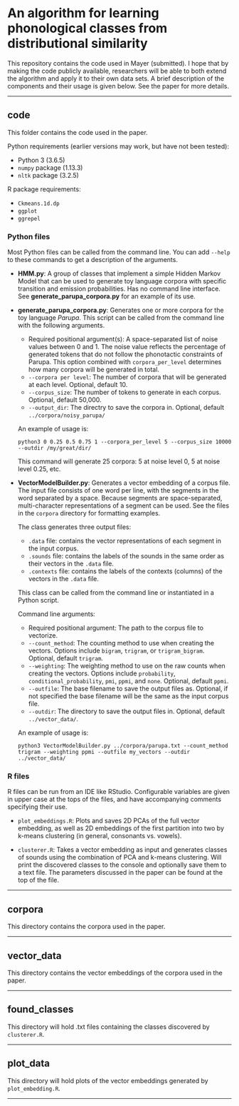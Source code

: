 # An algorithm for learning phonological classes from distributional similarity

This repository contains the code used in Mayer (submitted). I hope that by making the code publicly available, researchers will be able to both extend the algorithm and apply it to their own data sets. A brief description of the components and their usage is given below. See the paper for more details.

---

## code

This folder contains the code used in the paper.

Python requirements (earlier versions may work, but have not been tested):

* Python 3 (3.6.5)
* `numpy` package (1.13.3)
* `nltk` package (3.2.5)

R package requirements:

* `Ckmeans.1d.dp`
* `ggplot`
* `ggrepel`

### Python files

Most Python files can be called from the command line. You can add `--help` to these commands to get a description of the arguments.

* **HMM.py**: A group of classes that implement a simple Hidden Markov Model that can be used to generate toy language corpora with specific transition and emission probabilities. Has no command line interface. See **generate\_parupa\_corpora.py** for an example of its use.

* **generate\_parupa\_corpora.py**: Generates one or more corpora for the toy language _Parupa_. This script can be called from the command line with the following arguments.

    * Required positional argument(s): A space-separated list of noise values between 0 and 1. The noise value reflects the percentage of generated tokens that do not follow the phonotactic constraints of Parupa. This option combined with `corpora_per_level` determines how many corpora will be generated in total.
    * `--corpora per level`: The number of corpora that will be generated at each level. Optional, default 10.
    * `--corpus_size`: The number of tokens to generate in each corpus. Optional, default 50,000.
    * `--output_dir`: The directry to save the corpora in. Optional, default `../corpora/noisy_parupa/`

    An example of usage is:

    `python3 0 0.25 0.5 0.75 1 --corpora_per_level 5 --corpus_size 10000 --outdir /my/great/dir/`

    This command will generate 25 corpora: 5 at noise level 0, 5 at noise level 0.25, etc.

* **VectorModelBuilder.py**: Generates a vector embedding of a corpus file. The input file consists of one word per line, with the segments in the word separated by a space. Because segments are space-separated, multi-character representations of a segment can be used. See the files in the `corpora` directory for formatting examples. 

    The class generates three output files:

    * `.data` file: contains the vector representations of each segment in the input corpus.
    * `.sounds` file: contains the labels of the sounds in the same order as their vectors in the `.data` file.
    * `.contexts` file: contains the labels of the contexts (columns) of the vectors in the `.data` file.

    This class can be called from the command line or instantiated in a Python script. 

    Command line arguments:

    * Required positional argument: The path to the corpus file to vectorize.
    * `--count_method`: The counting method to use when creating the vectors. Options include `bigram`, `trigram`, or `trigram_bigram`. Optional, default `trigram`.
    * `--weighting`: The weighting method to use on the raw counts when creating the vectors. Options include `probability`, `conditional_probability`, `pmi`, `ppmi`, and `none`. Optional, default `ppmi`.
    * `--outfile`: The base filename to save the output files as. Optional, if not specified the base filename will be the same as the input corpus file.
    * `--outdir`: The directory to save the output files in. Optional, default `../vector_data/`.

    An example of usage is:

    `python3 VectorModelBuilder.py ../corpora/parupa.txt --count_method trigram --weighting ppmi --outfile my_vectors --outdir ../vector_data/`

### R files

R files can be run from an IDE like RStudio. Configurable variables are given in upper case at the tops of the files, and have accompanying comments specifying their use.

* `plot_embeddings.R`: Plots and saves 2D PCAs of the full vector embedding, as well as 2D embeddings of the first partition into two by k-means clustering (in general, consonants vs. vowels).

* `clusterer.R`: Takes a vector embedding as input and generates classes of sounds using the combination of PCA and k-means clustering. Will print the discovered classes to the console and optionally save them to a text file. The parameters discussed in the paper can be found at the top of the file.

---

## corpora

This directory contains the corpora used in the paper.

---

## vector_data

This directory contains the vector embeddings of the corpora used in the paper.

---

## found_classes

This directory will hold .txt files containing the classes discovered by `clusterer.R`.

---

## plot_data

This directory will hold plots of the vector embeddings generated by `plot_embedding.R`.

---

